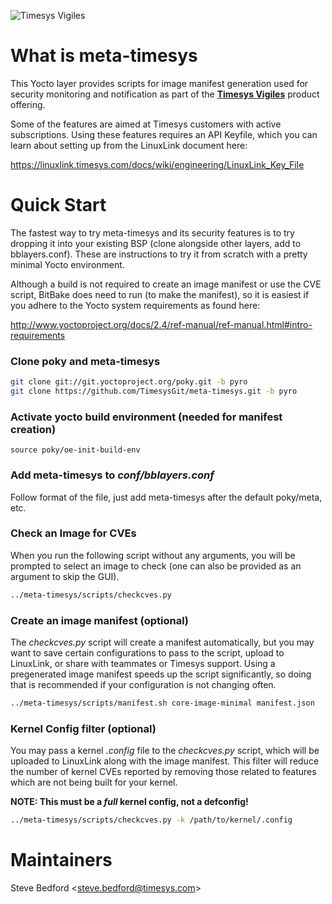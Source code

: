 ![Timesys Vigiles](https://www.timesys.com/wp-content/uploads/vigiles-cve-monitoring.png "Timesys Vigiles")

What is meta-timesys
====================

This Yocto layer provides scripts for image manifest generation used for security monitoring and notification as part of the **[Timesys Vigiles](https://www.timesys.com/security/vigiles/)** product offering.

Some of the features are aimed at Timesys customers with active subscriptions.  Using these features requires an API Keyfile, which you can learn about setting up from the LinuxLink document here:

https://linuxlink.timesys.com/docs/wiki/engineering/LinuxLink_Key_File


Quick Start
===========

The fastest way to try meta-timesys and its security features is to try dropping it into your existing BSP (clone alongside other layers, add to bblayers.conf). These are instructions to try it from scratch with a pretty minimal Yocto environment.

Although a build is not required to create an image manifest or use the CVE script, BitBake does need to run (to make the manifest), so it is easiest if you adhere to the Yocto system requirements as found here:

http://www.yoctoproject.org/docs/2.4/ref-manual/ref-manual.html#intro-requirements

### Clone poky and meta-timesys

```sh
git clone git://git.yoctoproject.org/poky.git -b pyro 
git clone https://github.com/TimesysGit/meta-timesys.git -b pyro 
```

### Activate yocto build environment (needed for manifest creation)

```
source poky/oe-init-build-env
```

### Add meta-timesys to _conf/bblayers.conf_

Follow format of the file, just add meta-timesys after the default poky/meta, etc.

### Check an Image for CVEs

When you run the following script without any arguments, you will be prompted to select an image to check (one can also be provided as an argument to skip the GUI).

```sh
../meta-timesys/scripts/checkcves.py
```

### Create an image manifest (optional)

The _checkcves.py_ script will create a manifest automatically, but you may want to save certain configurations to pass to the script, upload to LinuxLink, or share with teammates or Timesys support. Using a pregenerated image manifest speeds up the script significantly, so doing that is recommended if your configuration is not changing often.

```sh
../meta-timesys/scripts/manifest.sh core-image-minimal manifest.json
```

### Kernel Config filter (optional)

You may pass a kernel _.config_ file to the _checkcves.py_ script, which will be uploaded to LinuxLink along with the image manifest. This filter will reduce the number of kernel CVEs reported by removing those related to features which are not being built for your kernel.

**NOTE: This must be a _full_ kernel config, not a defconfig!**

```sh
../meta-timesys/scripts/checkcves.py -k /path/to/kernel/.config
```


Maintainers
===========

Steve Bedford \<steve.bedford@timesys.com\>
